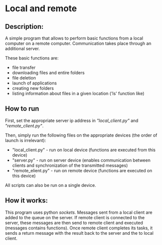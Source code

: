 # Local and remote 

## Description:

A simple program that allows to perform basic functions from a local computer on a remote computer.
Communication takes place through an additional server.

These basic functions are:
- file transfer
- downloading files and entire folders
- file deletion
- launch of applications
- creating new folders
- listing information about files in a given location ('ls' function like)

## How to run

First, set the appropriate server ip address in *"local_client.py"* and *"remote_client.py"*.

Then, simply run the following files on the appropriate devices (the order of launch is irrelevant):

* "local_client.py" - run on local device (functions are executed from this device)
* "server.py" - run on server device (enables communication between clients and synchronization of the transmitted messages)
* "remote_elient.py" - run on remote device (functions are executed on this device)

All scripts can also be run on a single device.

## How it works:

This program uses python *sockets*.
Messages sent from a local client are added to the queue on the server.
If remote client is connected to the server, these messages are then send to remote client and executed (messages contains functions).
Once remote client completes its tasks, it sends a return message with the result back to the server and the to local client.
